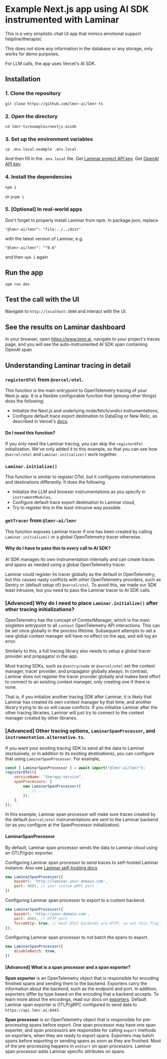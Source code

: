 # Example Next.js app using AI SDK instrumented with Laminar

This is a very simplistic chat UI app that mimics emotional support helpline/therapist.

This does not store any information in the database or any storage, only works for demo purposes.

For LLM calls, the app uses Vercel's AI SDK.

## Installation

### 1. Clone the repository

```
git clone https://github.com/lmnr-ai/lmnr-ts
```

### 2. Open the directory

```
cd lmnr-ts/examples/nextjs-aisdk
```

### 3. Set up the environment variables

```
cp .env.local.example .env.local
```

And then fill in the `.env.local` file. Get [Laminar project API key](https://docs.lmnr.ai/tracing/introduction#2-initialize-laminar-in-your-application). Get [OpenAI API key](https://platform.openai.com/api-keys)

### 4. Install the dependencies

```
npm i
```

or `pnpm i`

### 5. [Optional] In real-world apps

Don't forget to properly install Laminar from npm. In package.json, replace

```
"@lmnr-ai/lmnr": "file:../../dist"
```
with the latest version of Laminar, e.g.

```
"@lmnr-ai/lmnr": "^0.6"
```

and then `npm i` again

## Run the app

```
npm run dev
```

## Test the call with the UI

Navigate to `http://localhost:3000` and interact with the UI.

## See the results on Laminar dashboard

In your browser, open https://www.lmnr.ai, navigate to your project's traces page, and you will see the auto-instrumented AI SDK span containing OpenAI span

## Understanding Laminar tracing in detail

### `registerOTel` from `@vercel/otel`.

This function is the main entrypoint to OpenTelemetry tracing of your Next.js app. It is a flexible configurable function that (among other things) does the following:

- Initialize the Next.js and underlying node/fetch/undici instrumentations,
- Configure default trace export destination to DataDog or New Relic, as described in Vercel's [docs](https://vercel.com/docs/otel).

#### Do I need this function?

If you only need the Laminar tracing, you can skip the `registerOTel` initialization. We've only added it to this example, so that you can see how `@vercel/otel` and `Laminar.initialize()` work together.

### `Laminar.initialize()`

This function is similar to register OTel, but it configures instrumentations and destinations differently. It does the following

- Initialize the LLM and browser instrumentations as you specify in `instrumentModules`,
- Configure default trace export destination to Laminar cloud,
- Try to register this in the least intrusive way possible.

### `getTracer` from `@lmnr-ai/lmnr`

This function exposes Laminar tracer if one has been created by calling `Laminar.initialize()` or a global OpenTelemetry tracer otherwise.

#### Why do I have to pass this to every call to AI SDK?

AI SDK manages its own instrumentation internally and can create traces and spans as needed using a global OpenTelemetry tracer.

Laminar could register its tracer globally as the default in OpenTelemetry, but this causes nasty conflicts with other OpenTelemetry providers, such as Sentry or (default setup of) `@vercel/otel`. To avoid this, we made our SDK least intrusive, but you need to pass the Laminar tracer to AI SDK calls.

### [Advanced] Why do I need to place `Laminar.initialize()` after other tracing initializations?

OpenTelemetry has the concept of ContextManager, which is the main singleton entrypoint to all `context` OpenTelemetry API interactions. This can be set once globally in the process lifetime. Subsequent attempts to set a new global context manager will have no effect on the app, and will log an error.

Similarly to this, a full tracing library also needs to setup a global tracer provider and propagator in the app.

Most tracing SDKs, such as `@sentry/node` or `@vercel/otel` set the context manager, tracer provider, and propagator globally always. In contrast, Laminar does not register the tracer provider globally and makes best effort to connect to an existing context manager, only creating one if there is none.

That is, if you initialize another tracing SDK after Laminar, it is likely that Laminar has created its own context manager by that time, and another library trying to do so will cause conflicts. If you initialize Laminar after the other tracing libraries, Laminar will just try to connect to the context manager created by other libraries.

### [Advanced] Other tracing options, `LaminarSpanProcessor`, and `instrumentation.alternative.ts`.

If you want your existing tracing SDK to send all the data to Laminar (exclusively, or in addition to its existing destinations), you can configure that using `LaminarSpanProcessor`. For example,

```javascript instrumentation.alternative.ts
const { LaminarSpanProcessor } = await import("@lmnr-ai/lmnr");
registerOTel({
    serviceName: "therapy-service",
    spanProcessors: [
        new LaminarSpanProcessor({
            // ...
        }),
    ],
});
```

In this example, Laminar span processor will make sure traces created by the default `@vercel/otel` instrumentations are sent to the Laminar backend (or as you configure at the SpanProcessor initialization).

#### LaminarSpanProcessor

By default, Laminar span processor sends the data to Laminar cloud using an OTLP/grpc exporter.


Configuring Laminar span processor to send traces to self-hosted Laminar instance. Also see [Laminar self-hosting docs](https://docs.lmnr.ai/self-hosting)

```javascript
new LaminarSpanProcessor({
    baseUrl: 'http://laminar.your-domain.com',
    port: 8001, // your custom gRPC port
})
```

Configuring Laminar span processor to export to a custom backend.

```javascript
new LaminarSpanProcessor({
    baseUrl: 'http://your-domain.com',
    port: 8001, // HTTP port
    forceHttp: true, // most OTel backends are HTTP, so set this flag to true.
});
```

Configuring Laminar span processor to not batch the spans to export.

```javascript
new LaminarSpanProcessor({
    disableBatch: true,
})
```

#### [Advanced] What is a span processor and a span exporter?

**Span exporter** is an OpenTelemetry object that is responsible for encoding finished spans and sending them to the backend. Exporters carry the information about the backend, such as the endpoint and port. In addition, exporters differ by type based on the encoding that a backend accepts. To learn more about the encodings, read our docs on [exporters](https://docs.lmnr.ai/tracing/otel#exporters). Default Laminar span exporter is OTLP/gRPC configured to send data to `https://api.lmnr.ai:8443`.

**Span processor** is an OpenTelemetry object that is responsible for pre-processing spans before export. One span processor may have one span exporter, and span processors are responsible for calling `export` methods on exporters, when they are ready to export spans. Exporters may batch spans before exporting or sending spans as soon as they are finished. Most of the pre-processing happens in `onStart` on span processors. Laminar span processor adds Laminar specific attributes on spans.
